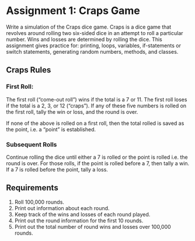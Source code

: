 # Assignment 1: Craps Game
Write a simulation of the Craps dice game. Craps is a dice game that revolves around rolling two
six-sided dice in an attempt to roll a particular number. Wins and losses are determined by
rolling the dice. This assignment gives practice for: printing, loops, variables, if-statements or
switch statements, generating random numbers, methods, and classes. 

## Craps Rules
### First Roll:
The first roll (“come-out roll”) wins if the total is a 7 or 11. The first roll loses if the total is a 2, 3,
or 12 (“craps”). If any of these five numbers is rolled on the first roll, tally the win or loss, and
the round is over. 

If none of the above is rolled on a first roll, then the total rolled is saved as the point, i.e. a
“point” is established. 

### Subsequent Rolls
Continue rolling the dice until either a 7 is rolled or the point is rolled i.e. the round is over.
For those rolls, if the point is rolled before a 7, then tally a win. If a 7 is rolled before the point,
tally a loss. 

## Requirements
1. Roll 100,000 rounds.
2. Print out information about each round.
3. Keep track of the wins and losses of each round played.
4. Print out the round information for the first 10 rounds.
5. Print out the total number of round wins and losses over 100,000 rounds. 
